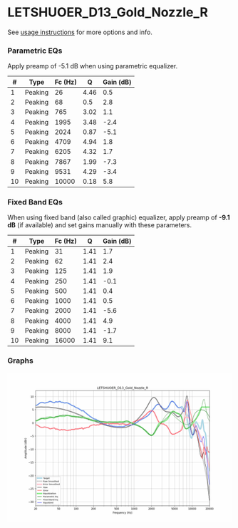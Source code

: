 # LETSHUOER_D13_Gold_Nozzle_R
See [usage instructions](https://github.com/jaakkopasanen/AutoEq#usage) for more options and info.

### Parametric EQs
Apply preamp of -5.1 dB when using parametric equalizer.

|   # | Type    |   Fc (Hz) |    Q |   Gain (dB) |
|-----|---------|-----------|------|-------------|
|   1 | Peaking |        26 | 4.46 |         0.5 |
|   2 | Peaking |        68 | 0.5  |         2.8 |
|   3 | Peaking |       765 | 3.02 |         1.1 |
|   4 | Peaking |      1995 | 3.48 |        -2.4 |
|   5 | Peaking |      2024 | 0.87 |        -5.1 |
|   6 | Peaking |      4709 | 4.94 |         1.8 |
|   7 | Peaking |      6205 | 4.32 |         1.7 |
|   8 | Peaking |      7867 | 1.99 |        -7.3 |
|   9 | Peaking |      9531 | 4.29 |        -3.4 |
|  10 | Peaking |     10000 | 0.18 |         5.8 |

### Fixed Band EQs
When using fixed band (also called graphic) equalizer, apply preamp of **-9.1 dB** (if available) and set gains manually with these parameters.

|   # | Type    |   Fc (Hz) |    Q |   Gain (dB) |
|-----|---------|-----------|------|-------------|
|   1 | Peaking |        31 | 1.41 |         1.7 |
|   2 | Peaking |        62 | 1.41 |         2.4 |
|   3 | Peaking |       125 | 1.41 |         1.9 |
|   4 | Peaking |       250 | 1.41 |        -0.1 |
|   5 | Peaking |       500 | 1.41 |         0.4 |
|   6 | Peaking |      1000 | 1.41 |         0.5 |
|   7 | Peaking |      2000 | 1.41 |        -5.6 |
|   8 | Peaking |      4000 | 1.41 |         4.9 |
|   9 | Peaking |      8000 | 1.41 |        -1.7 |
|  10 | Peaking |     16000 | 1.41 |         9.1 |

### Graphs
![](./LETSHUOER_D13_Gold_Nozzle_R.png)
